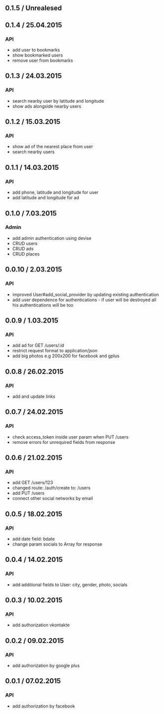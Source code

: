 ## 0.1.5 / Unrealesed

## 0.1.4 / 25.04.2015
### API
- add user to bookmarks
- show bookmarked users
- remove user from bookmarks

## 0.1.3 / 24.03.2015
### API
- search nearby user by latitude and longitude
- show ads alongside nearby users

## 0.1.2 / 15.03.2015
### API
- show ad of the nearest place from user
- search nearby users

## 0.1.1 / 14.03.2015
### API
- add phone, latitude and longitude for user
- add latitude and longitude for ad

## 0.1.0 / 7.03.2015
### Admin
- add admin authentication using devise
- CRUD users
- CRUD ads
- CRUD places

## 0.0.10 / 2.03.2015
### API
- improved User#add_social_provider by updating existing authentication
- add user dependence for authentications - if user will be destroyed all his authentications will be too

## 0.0.9 / 1.03.2015
### API
- add ad for GET /users/:id
- restrict request format to application/json
- add big photos e.g 200x200 for facebook and gplus

## 0.0.8 / 26.02.2015
### API
- add and update links

## 0.0.7 / 24.02.2015
### API
- check access_token inside user param when PUT /users
- remove errors for unrequired fields from response

## 0.0.6 / 21.02.2015
### API
- add GET /users/123
- changed route: /auth/create to: /users
- add PUT /users
- connect other social networks by email

## 0.0.5 / 18.02.2015
### API
- add date field: bdate
- change param socials to Array for response

## 0.0.4 / 14.02.2015
### API
- add additional fields to User: city, gender, photo, socials

## 0.0.3 / 10.02.2015
### API
- add authorization vkontakte

## 0.0.2 / 09.02.2015
### API
- add authorization by google plus

## 0.0.1 / 07.02.2015
### API
- add authorization by facebook
